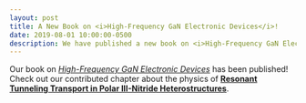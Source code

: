 ```yaml
---
layout: post
title: A New Book on <i>High-Frequency GaN Electronic Devices</i>!
date: 2019-08-01 10:00:00-0500
description: We have published a new book on <i>High-Frequency GaN Electronic Devices</i>.
---
```

Our book on <a href="https://link.springer.com/book/10.1007/978-3-030-20208-8" target="\_blank">_High-Frequency GaN Electronic Devices_</a> has been published!
Check out our contributed chapter about the physics of <a href="https://link.springer.com/chapter/10.1007/978-3-030-20208-8_8" target="\_blank">__Resonant Tunneling Transport in Polar III-Nitride Heterostructures__</a>.
